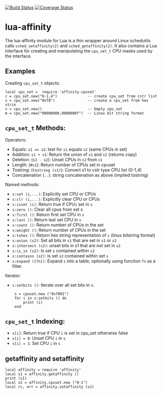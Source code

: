 [![Build Status](https://travis-ci.org/grondo/lua-affinity.svg?branch=master)](https://travis-ci.org/grondo/lua-affinity)
[![Coverage Status](https://coveralls.io/repos/grondo/lua-affinity/badge.svg?branch=master&service=github)](https://coveralls.io/github/grondo/lua-affinity?branch=master)

# lua-affinity 

The lua-affinity module for Lua is a thin wrapper around Linux
schedutils calls `sched_setaffinity(2)` and `sched_getaffinity(2)`.
It also contains a Lua interface for creating and manipulating
the `cpu_set_t` CPU masks used by the interface.

## Examples

Creating `cpu_set_t` objects:

    local cpu_set =  require 'affinity.cpuset'
    c = cpu_set.new("0-1,4")              -- create cpu_set from cstr list
    x = cpu_set.new("0xf0")               -- create a cpu_set from hex strin
    v = cpu_set.new()                     -- Empty cpu_set
    m = cpu_set.new("00000000,0000000f")  -- Linux bit string format

## `cpu_set_t` Methods:

Operators:

 * Equals: `s1 == s2`: test for `s1` equals `s2` (same CPUs in set)
 * Addition: `s1 + s1`: Return the union of `s1` and `s2` (returns copy)
 * Deletion: (`s1 - s2`): Unset CPUs in `s2` from `s1`
 * Length: (`#s1`): Return number of CPUs set in cpuset
 * Tostring: (`tostring (s1)`): Convert s1 to cstr type CPU list (0-1,4)
 * Concatenation (`..`): string concatenation as above (implied tostring)

Named methods:

 * `s:set (i,...)`: Explicitly set CPU or CPUs
 * `s:clr (i,...)`: Explicitly clear CPU or CPUs
 * `s:isset (i)`: Return true if CPU`i` set in `s`
 * `s:zero ()`: Clear all cpus from set s
 * `s:first ()`: Return first set CPU in `s`
 * `s:last ()`: Return last set CPU in `s`
 * `s:count ()`: Return number of CPUs in the set
 * `s:weight ()`: Return number of CPUs in the set
 * `s:tohex ()`: Return hex string representation of `s` (linux bitstring format)
 * `s:union (s2)`: Set all bits in `s1` that are set in `s1` or `s2`
 * `s:intersect (s2)`: unset bits in s1 that are not set in `s2`
 * `s:is_in (s2)`: Is set `s` contained within `s2`
 * `s:contains (s2)`: Is set `s2` contained within set `s`
 * `s:expand ([fn])`: Expand `s` into a table, optionally using function `fn` as a filter.

Iterator:

 * `s:setbits ()`: Iterate over all set bits in `s`:

        s = cpuset.new ("0xf001")
        for i in s:setbits () do
            print (i)
        end

## `cpu_set_t` Indexing:

 * `s[i]`: Return true if CPU `i` is set in cpu_set otherwise false
 * `s[i] = 0`: Unset CPU `i` in `s`
 * `s[i] = 1`: Set CPU `i` in `s`


## getaffinity and setaffinity

    local affinity = require 'affinity'
    local s1 = affinity.getaffinity ()
    print (s1)
    local s2 = affinity.cpuset.new ("0-1")
    local rc, err = affinity.setaffinity (s2)


